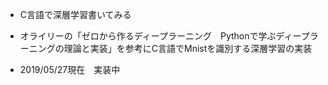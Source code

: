 * C言語で深層学習書いてみる

* オライリーの「ゼロから作るディープラーニング　Pythonで学ぶディープラーニングの理論と実装」を参考にC言語でMnistを識別する深層学習の実装

* 2019/05/27現在　実装中
